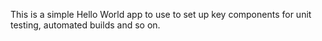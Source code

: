 This is a simple Hello World app to use to set up key components
for unit testing, automated builds and so on.
